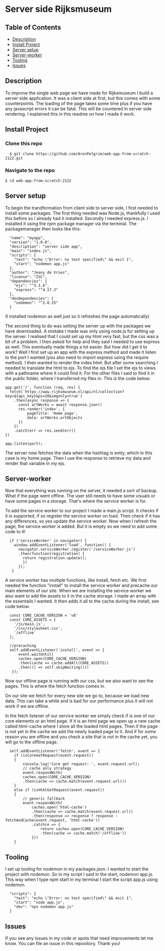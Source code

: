 # Server side Rijksmuseum

## Table of Contents
- [Description](#description)
- [Install Project](#Install)
- [Server setup](#Server)
- [Server-worker](#Server-worker)
- [Tooling](#Tooling)
- [Issues](#Issues)

## Description
To improve the single web page we have made for Rijksmuseum I build a server side application. It was a client side at first, but this comes with some counterpoints. The loading of the page takes some time plus if you have any javascript errors it can be fatal. This will be countered in server side rendering. I explained this in this readme on how I made it work. 

## Install Project <a name="Install">
### Clone this repo
```
  $ git clone https://github.com/AronPelgrim/web-app-from-scratch-2122.git
```

### Navigate to the repo
```
$ cd web-app-from-scratch-2122
```
  
## Server setup <a name="Server">
To begin the trandformation from client side to server side, I first needed to install some packages. The first thing needed was Node.js, thankfully I used this before so I already had it installed. Secondly I needed express.js. I installed it using the npm package manager via the terminal. The packagemanager then looks like this:
  
  ```
    "name": "myapp",
    "version": "1.0.0",
    "description": "server side app",
    "main": "index.js",
    "scripts": {
      "test": "echo \"Error: no test specified\" && exit 1",
      "start": "nodemon app.js"
    },
    "author": "Jeany de Vries",
    "license": "ISC",
    "dependencies": {
      "ejs": "^3.1.6",
      "express": "^4.17.3"
    },
    "devDependencies": {
      "nodemon": "^2.0.15"
    }
  ```
  
  (I installed nodemon as well just so it refreshes the page automatically)
  
The second thing to do was setting the server up with the packages we have downloaded. A mistake I made was only using node.js for setting up the server. I realised  that I could set up my html very fast, but the css was a bit of a problem. I then asked for help and they said I needed to use express as well. This eventually made things a lot easier. But how did I get it to work? Well I first set up an app with the express method and made it listen to the port I wanted (you also need to import express using the require method). I then wanted to render the index.html. But after some searching I needed to translate the html to ejs. To find the ejs file I set the ejs to views with a pathname where it could find it. For the other files I said to find it in the public folder, where I transferred my files in. This is the code below:
  
  
  ```
  app.get('/', function (req, res) {
    fetch(`https://www.rijksmuseum.nl/api/nl/collection?key=${api_key}&ps=20&imgonly=true`)
      .then(async response => {
        const artWorks = await response.json()
        res.render('index', {
            pageTitle: 'Home page', 
            data: artWorks.artObjects
        })
      })
      .catch(err => res.send(err))
  })

  app.listen(port);
  ```
  
  
The server now fetches the data when the hashtag is emty, which in this case is my home page. Then I use the response to retrieve my data and render that variable in my ejs. 
   
## Server-worker <a name="Server-worker">
Now that everything was running on the server, it needed a sort of backup. What if the page went offline. The user still needs to have some visuals or have some pages in a storage. That's where the service worker is for. 

To add the service worker to our project I made a main.js script. It checks if it is supported, if so register the service worker on load. Then check if it has any differences, so yes update the service worker. Now when I refresh the page, the service worker is added. But it is empty so we need to add some code to it!

```
  if ('serviceWorker' in navigator) {
    window.addEventListener('load', function() {
      navigator.serviceWorker.register('/serviceWorker.js')
      .then(function(registration) {
        return registration.update();
        })
      });
   }
```
  
A service worker has multiple functions, like install, fetch etc. 
We first needed the function "install" to install the service worker and precache our main elements of our site. 
When we are installing the service worker we also want to add the assets to it in the cache storage. I made an array with the essentails I wanted. It then adds it all to the cache during the install, see code below. 
  
```
  const CORE_CACHE_VERSION = 'v8'
  const CORE_ASSETS = [
    '/js/main.js',
    '/css/stylesheet.css',
    `/offline`
  ];

  //precaching
  self.addEventListener('install', event => {
      event.waitUntil(
      caches.open(CORE_CACHE_VERSION)
      .then(cache => cache.addAll(CORE_ASSETS))
      .then(() => self.skipWaiting()))
   });
```
  
Now our offline page is running with our css, but we also want to see the pages. This is where the fetch function comes in.
  
On our site we fetch for every new site we go to, because we load new data. This can take a while and is bad for our performance plus it will not work if we are offline. 
  
In the fetch listener of our service worker we simply check if is one of our core elements or an html page. If it is an html page we open up a new cache called html-cache where I store all the loaded html pages. Then if the page is not yet in the cache we add the newly loaded page to it. And if for some reason you are offline and you check a site that is not in the cache yet, you will go to the offline page. 
  
```
  self.addEventListener('fetch', event => {
    if (isCoreGetRequest(event.request)) 
    {
        console.log('Core get request: ', event.request.url);
        // cache only strategy
        event.respondWith(
        caches.open(CORE_CACHE_VERSION)
        .then(cache => cache.match(event.request.url)))
    } 
    else if (isHtmlGetRequest(event.request)) 
    {
        // generic fallback
        event.respondWith(
            caches.open('html-cache')
            .then(cache => cache.match(event.request.url))
            .then(response => response ? response : fetchAndCache(event.request, 'html-cache'))
            .catch(e => {
                return caches.open(CORE_CACHE_VERSION)
                .then(cache => cache.match('/offline'))
            }))
    }
```


## Tooling <a name="Tooling">
I set up tooling for nodemon in my packages.json. I wanted to start the project with nodemon. So in my script I said in the start, nodemon app.js. This way when I type npm start in my terminal I start the script app.js using nodemon. 
  
```
  "scripts": {
    "test": "echo \"Error: no test specified\" && exit 1",
    "start": "node app.js",
    "dev": "npx nodemon app.js"
  }
```
  
## Issues <a name="Issues">
If you see any issues in my code or spots that need improvements let me know. You can file an issue in this repository. Thank you!
